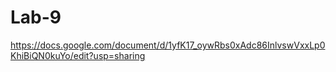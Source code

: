# Lab-9
https://docs.google.com/document/d/1yfK17_oywRbs0xAdc86InlvswVxxLp0KhiBiQN0kuYo/edit?usp=sharing

